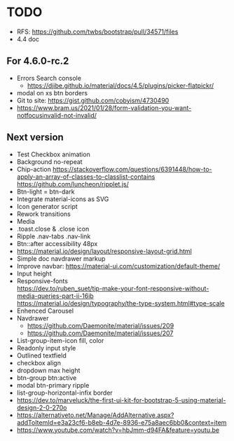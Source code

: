 # TODO

- RFS: https://github.com/twbs/bootstrap/pull/34571/files
- 4.4 doc

## For 4.6.0-rc.2

- Errors Search console
  - https://djibe.github.io/material/docs/4.5/plugins/picker-flatpickr/
- modal on xs btn borders
- Git to site: https://gist.github.com/cobyism/4730490
- https://www.bram.us/2021/01/28/form-validation-you-want-notfocusinvalid-not-invalid/

## Next version

- Test Checkbox animation
- Background no-repeat
- Chip-action https://stackoverflow.com/questions/6391448/how-to-apply-an-array-of-classes-to-classlist-contains https://github.com/luncheon/ripplet.js/
- Btn-light = btn-dark
- Integrate material-icons as SVG
- Icon generator script
- Rework transitions
- Media
- .toast.close & .close icon
- Ripple .nav-tabs .nav-link
- Btn::after accessibility 48px
- https://material.io/design/layout/responsive-layout-grid.html
- Simple doc navdrawer markup
- Improve navbar: https://material-ui.com/customization/default-theme/
- Input height
- Responsive-fonts  
https://dev.to/ruben_suet/tip-make-your-font-responsive-without-media-queries-part-ii-16ib  
https://material.io/design/typography/the-type-system.html#type-scale
- Enhenced Carousel
- Navdrawer
  - https://github.com/Daemonite/material/issues/209
  - https://github.com/Daemonite/material/issues/207
- List-group-item-icon fill, color
- Readonly input style
- Outlined textfield
- checkbox align
- dropdown max height
- btn-group btn:active
- modal btn-primary ripple
- list-group-horizontal-infix border
- https://dev.to/marveluck/the-first-ui-kit-for-bootstrap-5-using-material-design-2-0-270o
- https://alternativeto.net/Manage/AddAlternative.aspx?addToItemId=e3a23cf6-b8eb-4d7e-8936-e75a8aec6bb0&context=item
- https://www.youtube.com/watch?v=hbJmm-d94FA&feature=youtu.be
